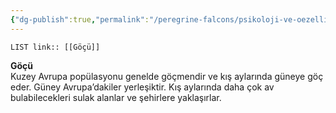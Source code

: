 ```yaml
---
{"dg-publish":true,"permalink":"/peregrine-falcons/psikoloji-ve-oezellikleri/13-goecue/","updated":"2024-09-13T14:58:26.013+03:00"}
---
```


`LIST link:: [[Göçü]] `

**Göçü**  
Kuzey Avrupa popülasyonu genelde göçmendir ve kış aylarında güneye göç eder. Güney Avrupa’dakiler yerleşiktir. Kış aylarında daha çok av bulabilecekleri sulak alanlar ve şehirlere yaklaşırlar.